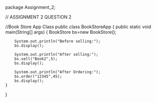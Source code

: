 package Assignment_2;

// ASSIGNMENT 2 QUESTION 2

//Book Store App Class
public class BookStoreApp {
	public static void main(String[] args) {
		BookStore bs=new BookStore();

		System.out.println("Before selling:");
		bs.display();

		System.out.println("After selling:");
		bs.sell("Book2",5);
		bs.display();

		System.out.println("After Ordering:");
		bs.order("12345",45);
		bs.display();
	}

}

